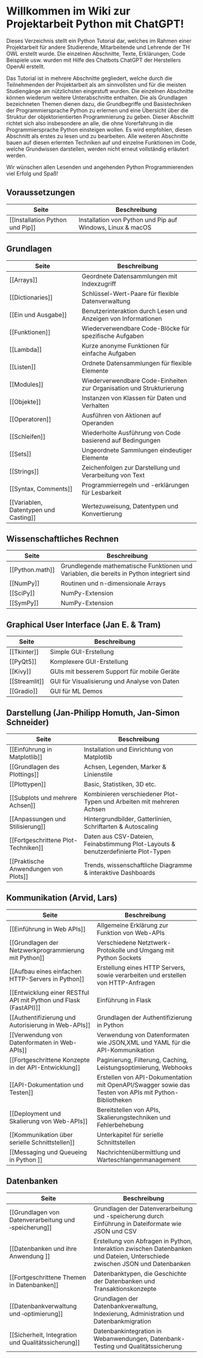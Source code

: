 # Willkommen im Wiki zur Projektarbeit Python mit ChatGPT!

Dieses Verzeichnis stellt ein Python Tutorial dar, welches im Rahmen einer Projektarbeit für andere Studierende, Mitarbeitende und Lehrende der TH OWL erstellt wurde. Die einzelnen Abschnitte, Texte, Erklärungen, Code Beispiele usw. wurden mit Hilfe des Chatbots ChatGPT der Herstellers OpenAI erstellt.

Das Tutorial ist in mehrere Abschnitte gegliedert, welche durch die Teilnehmenden der Projektarbeit als am sinnvollsten und für die meisten Studiengänge am nützlichsten eingestuft wurden. Die einzelnen Abschnitte können wiederum weitere Unterabschnitte enthalten. Die als Grundlagen bezeichneten Themen dienen dazu, die Grundbegriffe und Basistechniken der Programmiersprache Python zu erlernen und eine Übersicht über die Struktur der objektorientierten Programmierung zu geben. Dieser Abschnitt richtet sich also insbesondere an alle, die ohne Vorerfahrung in die Programmiersprache Python einsteigen wollen. Es wird empfohlen, diesen Abschnitt als erstes zu lesen und zu bearbeiten. Alle weiteren Abschnitte bauen auf diesen erlernten Techniken auf und einzelne Funktionen im Code, welche Grundwissen darstellen, werden nicht erneut vollständig erläutert werden. 

Wir wünschen allen Lesenden und angehenden Python Programmierenden viel Erfolg und Spaß!
## Voraussetzungen
| Seite | Beschreibung |
| ----------- | ----------- |
| [[Installation Python und Pip]] | Installation von Python und Pip auf Windows, Linux & macOS |

## Grundlagen
| Seite | Beschreibung |
| ----------- | ----------- |
| [[Arrays]] | Geordnete Datensammlungen mit Indexzugriff |
| [[Dictionaries]] | Schlüssel-Wert-Paare für flexible Datenverwaltung |
| [[Ein und Ausgabe]] | Benutzerinteraktion durch Lesen und Anzeigen von Informationen |
| [[Funktionen]] | Wiederverwendbare Code-Blöcke für spezifische Aufgaben |
| [[Lambda]] | Kurze anonyme Funktionen für einfache Aufgaben |
| [[Listen]] | Ordnete Datensammlungen für flexible Elemente |
| [[Modules]] | Wiederverwendbare Code-Einheiten zur Organisation und Strukturierung |
| [[Objekte]] | Instanzen von Klassen für Daten und Verhalten |
| [[Operatoren]] |Ausführen von Aktionen auf Operanden |
| [[Schleifen]] | Wiederholte Ausführung von Code basierend auf Bedingungen |
| [[Sets]] | Ungeordnete Sammlungen eindeutiger Elemente |
| [[Strings]] | Zeichenfolgen zur Darstellung und Verarbeitung von Text |
| [[Syntax, Comments]] | Programmierregeln und -erklärungen für Lesbarkeit |
| [[Variablen, Datentypen und Casting]] | Wertezuweisung, Datentypen und Konvertierung |

## Wissenschaftliches Rechnen
| Seite | Beschreibung |
| ----------- | ----------- |
| [[Python.math]] | Grundlegende mathematische Funktionen und Variablen, die bereits in Python integriert sind|
| [[NumPy]] | Routinen und n-dimensionale Arrays|
| [[SciPy]] | NumPy-Extension|
| [[SymPy]] | NumPy-Extension |


## Graphical User Interface (Jan E. & Tram)
| Seite | Beschreibung |
| ----------- | ----------- |
| [[Tkinter]] | Simple GUI-Erstellung |
| [[PyQt5]] | Komplexere GUI-Erstellung |
| [[Kivy]] | GUIs mit besserem Support für mobile Geräte |
| [[Streamlit]] | GUI für Visualisierung und Analyse von Daten |
| [[Gradio]] | GUI für ML Demos |

## Darstellung (Jan-Philipp Homuth, Jan-Simon Schneider)
| Seite | Beschreibung |
| ----------- | ----------- |
| [[Einführung in Matplotlib]] | Installation und Einrichtung von Matplotlib |
| [[Grundlagen des Plottings]] | Achsen, Legenden, Marker & Linienstile |
| [[Plottypen]] | Basic, Statistiken, 3D etc. |
| [[Subplots und mehrere Achsen]] | Kombinieren verschiedener Plot-Typen und Arbeiten mit mehreren Achsen |
| [[Anpassungen und Stilisierung]] | Hintergrundbilder, Gatterlinien, Schriftarten & Autoscaling |
| [[Fortgeschrittene Plot-Techniken]] | Daten aus CSV-Dateien, Feinabstimmung Plot-Layouts & benutzerdefinierte Plot-Typen |
| [[Praktische Anwendungen von Plots]] | Trends, wissenschaftliche Diagramme & interaktive Dashboards |

## Kommunikation (Arvid, Lars)
| Seite | Beschreibung |
| ----------- | ----------- |
| [[Einführung in Web APIs]] | Allgemeine Erklärung zur Funktion von Web-APIs |
| [[Grundlagen der Netzwerkprogrammierung mit Python]] | Verschiedene Netztwerk-Protokolle und Umgang mit Python Sockets |
| [[Aufbau eines einfachen HTTP-Servers in Python]] | Erstellung eines HTTP Servers, sowie verarbeiten und erstellen von HTTP-Anfragen |
| [[Entwicklung einer RESTful API mit Python und Flask (FastAPI)]] | Einführung in Flask |
| [[Authentifizierung und Autorisierung in Web-APIs]] | Grundlagen der Authentifizierung in Python |
| [[Verwendung von Datenformaten in Web-APIs]] | Verwendung von Datenformaten wie JSON,XML und YAML für die API-Kommunikation |
| [[Fortgeschrittene Konzepte in der API-Entwicklung]] | Paginierung, Filterung, Caching, Leistungsoptimierung, Webhooks |
| [[API-Dokumentation und Testen]] | Erstellen von API-Dokumentation mit OpenAPI/Swagger sowie das Testen von APIs mit Python-Bibliotheken |
| [[Deployment und Skalierung von Web-APIs]] | Bereitstellen von APIs, Skalierungstechniken und Fehlerbehebung |
| [[Kommunikation über serielle Schnittstellen]] | Unterkapitel für serielle Schnittstellen |
| [[Messaging und Queueing in Python ]] | Nachrichtenübermittlung und Warteschlangenmanagement |


## Datenbanken

| Seite | Beschreibung |
| ----------- | ----------- |
| [[Grundlagen von Datenverarbeitung und ‐speicherung]] | Grundlagen der Datenverarbeitung und -speicherung durch Einführung in Dateiformate wie JSON und CSV |
| [[Datenbanken und ihre Anwendung ]] | Erstellung von Abfragen in Python,  Interaktion zwischen Datenbanken und Dateien, Unterschiede zwischen JSON und Datenbanken |
| [[Fortgeschrittene Themen in Datenbanken]] | Datenbanktypen, die Geschichte der Datenbanken und Transaktionskonzepte|
| [[Datenbankverwaltung und ‐optimierung]] | Grundlagen der Datenbankverwaltung, Indexierung, Administration und Datenbankmigration|
| [[Sicherheit, Integration und Qualitätssicherung]] |  Datenbankintegration in Webanwendungen, Datenbank-Testing und Qualitätssicherung  |

